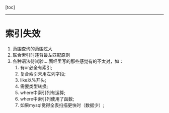 [toc]

---

# 索引失效

1. 范围查询的范围过大
2. 联合索引时违背最左匹配原则
3. 各种语法待试验....面经里写的那些感觉有的不太对，如：
   1. 有or必全有索引;
   2. 复合索引未用左列字段;
   3. like以%开头;
   4. 需要类型转换;
   5. where中索引列有运算;
   6. where中索引列使用了函数;
   7. 如果mysql觉得全表扫描更快时（数据少）;